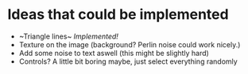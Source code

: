 # Ideas that could be implemented

- ~Triangle lines~ *Implemented!*
- Texture on the image (background? Perlin noise could work nicely.)
- Add some noise to text aswell (this might be slightly hard)
- Controls? A little bit boring maybe, just select everything randomly
